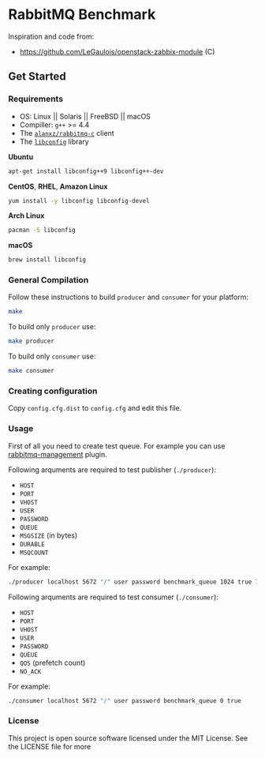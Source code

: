 # RabbitMQ Benchmark

Inspiration and code from:

* https://github.com/LeGaulois/openstack-zabbix-module (C)

## Get Started

### Requirements

* OS: Linux || Solaris || FreeBSD || macOS
* Compiller: `g++` >= 4.4
* The [`alanxz/rabbitmq-c`](https://github.com/alanxz/rabbitmq-c) client
* The [`libconfig`](http://www.hyperrealm.com/libconfig) library

**Ubuntu**

```bash
apt-get install libconfig++9 libconfig++-dev
```

**CentOS**, **RHEL**, **Amazon Linux**

```bash
yum install -y libconfig libconfig-devel
```

**Arch Linux**

```bash
pacman -S libconfig
```

**macOS**

```bash
brew install libconfig
```

### General Compilation

Follow these instructions to build `producer` and `consumer` for your platform:

```bash
make
```

To build only `producer` use:

```bash
make producer
```

To build only `consumer` use:

```bash
make consumer
```

### Creating configuration

Copy `config.cfg.dist` to `config.cfg` and edit this file.

### Usage

First of all you need to create test queue. For example you can use [rabbitmq-management](https://www.rabbitmq.com/management.html) plugin.

Following arquments are required to test publisher (`./producer`):

* `HOST`
* `PORT`
* `VHOST`
* `USER`
* `PASSWORD`
* `QUEUE`
* `MSGSIZE` (in bytes)
* `DURABLE`
* `MSQCOUNT`

For example:

```bash
./producer localhost 5672 "/" user password benchmark_queue 1024 true 100000
```

Following arquments are required to test consumer (`./consumer`):

* `HOST`
* `PORT`
* `VHOST`
* `USER`
* `PASSWORD`
* `QUEUE`
* `QOS` (prefetch count)
* `NO_ACK`

For example:

```bash
./consumer localhost 5672 "/" user password benchmark_queue 0 true
```

### License

This project is open source software licensed under the MIT License. See the LICENSE file for more
